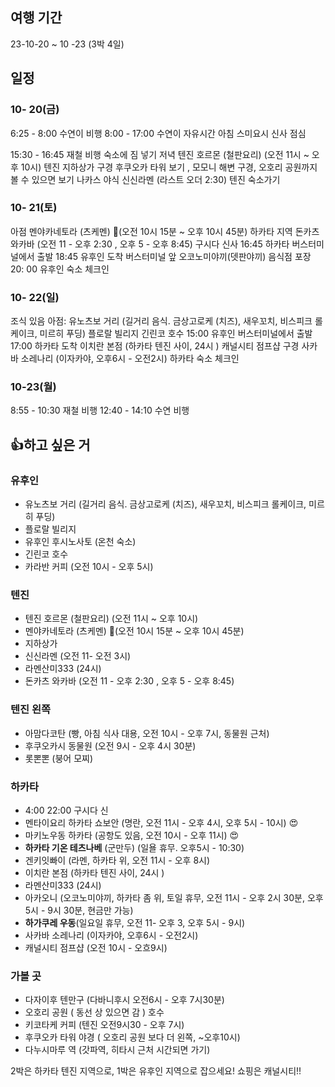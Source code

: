 
## 여행 기간
23-10-20 ~ 10 -23 (3박 4일)

## 일정
### 10- 20(금) 
6:25 - 8:00 수연이 비행
8:00 - 17:00 수연이 자유시간 
아침 
스미요시 신사
점심

15:30 - 16:45 재철 비행
숙소에 짐 넣기
저녁 텐진 호르몬 (철판요리) (오전 11시 ~ 오후 10시)
텐진 지하상가 구경
후쿠오카 타워 보기 , 모모니 해변 구경, 오호리 공원까지 볼 수 있으면 보기 
나카스
야식 신신라멘 (라스트 오더 2:30)
텐진 숙소가기

### 10- 21(토)
아점 멘야카네토라 (츠케멘) 🌟(오전 10시 15분 ~ 오후 10시 45분)
하카타 지역
돈카츠 와카바 (오전 11 - 오후 2:30 , 오후 5 - 오후 8:45)
구시다 신사
16:45 하카타 버스터미널에서 출발
18:45 유후인 도착
버스터미널 앞 오코노미야끼(뎃판야끼) 음식점 포장
20: 00 유후인 숙소 체크인
### 10- 22(일)
조식 있음
아점: 유노츠보 거리 (길거리 음식. 금상고로케 (치즈), 새우꼬치, 비스피크 롤케이크, 미르히 푸딩)
플로랄 빌리지
긴린코 호수
15:00 유후인 버스터미널에서 출발
17:00 하카타 도착
이치란 본점 (하카타 텐진 사이, 24시 ) 
캐널시티 점프샵 구경
사카바 소레나리 (이자카야, 오후6시 - 오전2시) 
하카타 숙소 체크인
### 10-23(월)
8:55 - 10:30 재철 비행 
12:40 - 14:10 수연 비행 
 
## 👍하고 싶은 거
### 유후인
* 유노츠보 거리 (길거리 음식. 금상고로케 (치즈), 새우꼬치, 비스피크 롤케이크, 미르히 푸딩)
* 플로랄 빌리지
* 유후인 후시노사토 (온천 숙소)
* 긴린코 호수
* 카라반 커피 (오전 10시 - 오후 5시)
### 텐진
* 텐진 호르몬 (철판요리) (오전 11시 ~ 오후 10시)
* 멘야카네토라 (츠케멘) 🌟(오전 10시 15분 ~ 오후 10시 45분)
* 지하상가 
* 신신라멘 (오전 11- 오전 3시)
* 라멘산미333 (24시)
* 돈카츠 와카바 (오전 11 - 오후 2:30 , 오후 5 - 오후 8:45)

### 텐진 왼쪽 
* 아맘다코탄 (빵, 아침 식사 대용, 오전 10시 - 오후 7시, 동물원 근처)
* 후쿠오카시 동물원 (오전 9시 - 오후 4시 30분)
*  롯뽄뽄 (붕어 모찌)

### 하카타
* 4:00 22:00 구시다 신
* 멘타이요리 하카타 쇼보안 (명란, 오전 11시 - 오후 4시, 오후 5시 - 10시) 😍
* 마키노우동 하카타 (공항도 있음, 오전 10시 - 오후 11시) 😍
* **하카타 기온 테츠나베** (군만두) (일욜 휴무. 오후5시 - 10:30) 
* 겐키잇빠이 (라멘, 하카타 위, 오전 11시 - 오후 8시) 
* 이치란 본점 (하카타 텐진 사이, 24시 ) 
* 라멘산미333 (24시) 
* 아카오니 (오코노미야끼, 하카타 좀 위, 토일 휴무, 오전 11시 - 오후 2시 30분, 오후 5시 - 9시 30분, 현금만 가능) 
* **하가쿠레 우동**(일요일 휴무, 오전 11- 오후 3, 오후 5시 - 9시)
* 사카바 소레나리 (이자카야, 오후6시 - 오전2시) 
* 캐널시티 점프샵 (오전 10시 - 오흐9시)

### 가볼 곳
* 다자이후 텐만구 (다바니후시 오전6시 - 오후 7시30분)
* 오호리 공원 ( 동선 상 있으면 감 ) 호수
* 키코타케 커피 (텐진 오전9시30 - 오후 7시)
* 후쿠오카 타워 야경 ( 오호리 공원 보다 더 왼쪽, ~오후10시)
* 다누시마루 역 (갓파역, 히타시 근처 시간되면 가기)


2박은 하카타 텐진 지역으로,
1박은 유후인 지역으로 잡으세요!
쇼핑은 캐널시티!!
